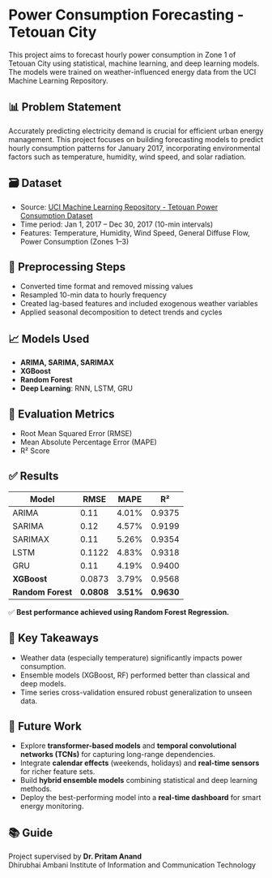 # Power Consumption Forecasting - Tetouan City

This project aims to forecast hourly power consumption in Zone 1 of Tetouan City using statistical, machine learning, and deep learning models. The models were trained on weather-influenced energy data from the UCI Machine Learning Repository.

## 📊 Problem Statement

Accurately predicting electricity demand is crucial for efficient urban energy management. This project focuses on building forecasting models to predict hourly consumption patterns for January 2017, incorporating environmental factors such as temperature, humidity, wind speed, and solar radiation.

## 🗃️ Dataset

- Source: [UCI Machine Learning Repository - Tetouan Power Consumption Dataset](https://archive.ics.uci.edu/dataset/849/power+consumption+of+tetouan+city)
- Time period: Jan 1, 2017 – Dec 30, 2017 (10-min intervals)
- Features: Temperature, Humidity, Wind Speed, General Diffuse Flow, Power Consumption (Zones 1–3)

## 🔧 Preprocessing Steps

- Converted time format and removed missing values
- Resampled 10-min data to hourly frequency
- Created lag-based features and included exogenous weather variables
- Applied seasonal decomposition to detect trends and cycles

## 📈 Models Used

- **ARIMA, SARIMA, SARIMAX**
- **XGBoost**
- **Random Forest**
- **Deep Learning**: RNN, LSTM, GRU

## 🧪 Evaluation Metrics

- Root Mean Squared Error (RMSE)  
- Mean Absolute Percentage Error (MAPE)  
- R² Score

## ✅ Results

| Model         | RMSE   | MAPE   | R²     |
|---------------|--------|--------|--------|
| ARIMA         | 0.11   | 4.01%  | 0.9375 |
| SARIMA        | 0.12   | 4.57%  | 0.9199 |
| SARIMAX       | 0.11   | 5.26%  | 0.9354 |
| LSTM          | 0.1122 | 4.83%  | 0.9318 |
| GRU           | 0.11   | 4.19%  | 0.9400 |
| **XGBoost**   | 0.0873 | 3.79%  | 0.9568 |
| **Random Forest** | **0.0808** | **3.51%** | **0.9630** |

✅ **Best performance achieved using Random Forest Regression.**

## 📌 Key Takeaways

- Weather data (especially temperature) significantly impacts power consumption.
- Ensemble models (XGBoost, RF) performed better than classical and deep models.
- Time series cross-validation ensured robust generalization to unseen data.

## 🔮 Future Work

- Explore **transformer-based models** and **temporal convolutional networks (TCNs)** for capturing long-range dependencies.
- Integrate **calendar effects** (weekends, holidays) and **real-time sensors** for richer feature sets.
- Build **hybrid ensemble models** combining statistical and deep learning methods.
- Deploy the best-performing model into a **real-time dashboard** for smart energy monitoring.

## 📚 Guide

Project supervised by **Dr. Pritam Anand**  
Dhirubhai Ambani Institute of Information and Communication Technology
